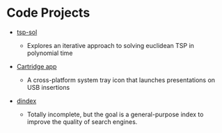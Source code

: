 
# Code Projects

 - [tsp-sol](https://github.com/Jeffrey-P-McAteer/tsp-sol)
    - Explores an iterative approach to solving euclidean TSP in polynomial time

 - [Cartridge app](https://github.com/Jeffrey-P-McAteer/cartridge-app)
    - A cross-platform system tray icon that launches presentations on USB insertions

 - [dindex](https://github.com/Jeffrey-P-McAteer/dindex)
    - Totally incomplete, but the goal is a general-purpose index to improve the quality of search engines.

